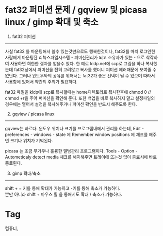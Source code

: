 fat32 퍼미션 문제 / gqview 및 picasa linux / gimp 확대 및 축소
========================================================

1. fat32 퍼미션
--------------
사실 fat32 를 마운팅해서 쓸수 있는것만으로도 행복한것이나, fat32를 마치 로그인한 사람에게 마운팅된 리눅스파일시스템 - 퍼미션관리가 되고 소유자가 있는 - 으로 착각하여 사용하면 희한한 결과를 얻을수 있다. 한 예로 kldp.net에 scp로 그림을 하나 복사했는데 fat32상에서 퍼미션을 전혀 고려않고 복사를 했더니 퍼미션 에러때문에 보여줄 수 없단다. 그러나 윈도우와의 공유를 위해서는 fat32가 좋은 선택이 될 수 있으며 따라서 사용함에 있어서 약간의 주의가 필요하다.

fat32 파일을 kldp에 scp로 복사할때는 home디렉토리로 복사한후에 chmod 0 // chmod +r을 주어 퍼미션을 확인해 준다. 또한 백업을 바로 복사하지 말고 설정파일의 경우에는 열어서 설정을 복사해주거나 퍼미션 확인을 반드시 해주도록 한다.

2. gqview / picasa linux
-------------------------
gqview는 빠르다. 윈도우 위치나 크기를 프로그램내에서 관리를 하는데, Edit - preferences - windows - state 에 Remember window positions 에 체크를 해주면 크기나 위치가 기억된다.

picasa 는 조금 무거우나 훌륭한 앨범관리 프로그램이다. Tools - Option - Autometicaly detect media 체크를 해지해주면 트레이에 뜨는것 없이 종료시에 바로 종료된다.

3. gimp 확대/축소
----------------
shift + = 키를 통해 확대가 가능하고 -키를 통해 축소가 가능하다. <br/>
뿐만 아니라 shift + 마우스 휠 을 통해서도 확대 / 축소가 가능하다.

Tag
====
컴퓨터,